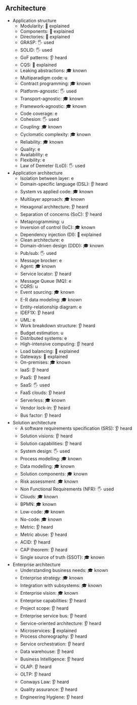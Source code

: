 ## Architecture

- Application structure
  - Modularity: 🙋 explained
  - Components: 🙋 explained
  - Directories: 🙋 explained
  - GRASP: 🖐️ used
  - SOLID: 🖐️ used
  - GoF patterns: 👂 heard
  - CQS: 🙋 explained
  - Leaking abstractions: 🎓 known
  - Multiparadigm code: u
  - Contract programming: 🎓 known
  - Platform-agnostic: 🖐️ used
  - Transport-agnostic: 🎓 known
  - Framework-agnostic: 🎓 known
  - Code coverage: e
  - Cohesion: 🖐️ used
  - Coupling: 🎓 known
  - Cyclomatic complexity: 🎓 known
  - Reliability: 🎓 known
  - Quality: e
  - Availability: e
  - Flexibility: e
  - Law of Demeter (LoD): 🖐️ used
- Application architecture
  - Isolation between layer: e
  - Domain-specific language (DSL): 👂 heard
  - System vs applied code: 🎓 known
  - Multilayer approach: 🎓 known
  - Hexagonal architecture: 👂 heard
  - Separation of concerns (SoC): 👂 heard
  - Metaprogramming: u
  - Inversion of control (IoC): 🎓 known
  - Dependency injection (DI): 🙋 explained
  - Clean architecture: e
  - Domain-driven design (DDD): 🎓 known
  - Pub/sub: 🖐️ used
  - Message brocker: e
  - Agent: 🎓 known
  - Service locator: 👂 heard
  - Message Queue (MQ): e
  - CQRS: u
  - Event sourcing: 🎓 known
  - E-R data modeling: 🎓 known
  - Entity-relationship diagram: e
  - IDEF1X: 👂 heard
  - UML: e
  - Work breakdown structure: 👂 heard
  - Budget estimation: u
  - Distributed systems: e
  - High-intensive computing: 👂 heard
  - Load balancing: 🙋 explained
  - Gateways: 🙋 explained
  - On-premises: 🎓 known
  - IaaS: 👂 heard
  - PaaS: 👂 heard
  - SaaS: 🖐️ used
  - FaaS clouds: 👂 heard
  - Serverless: 🎓 known
  - Vendor lock-in: 👂 heard
  - Bus factor: 👂 heard
- Solution architecture
  - A software requirements specification (SRS): 👂 heard
  - Solution visions: 👂 heard
  - Solution capabilities: 👂 heard
  - System design: 🖐️ used
  - Process modelling: 🎓 known
  - Data modelling: 🎓 known
  - Solution components: 🎓 known
  - Risk assessment: 🎓 known
  - Non Functional Requirements (NFR): 🖐️ used
  - Clouds: 🎓 known
  - BPMN: 🎓 known
  - Low-code: 🎓 known
  - No-code: 🎓 known
  - Metric: 👂 heard
  - Metric abuse: 👂 heard
  - ACID: 👂 heard
  - CAP theorem: 👂 heard
  - Single source of truth (SSOT): 🎓 known
- Enterprise architecture
  - Understanding business needs: 🎓 known
  - Enterprise strategy: 🎓 known
  - Integration with subsystems: 🎓 known
  - Enterprise vision: 🎓 known
  - Enterprise capabilities: 👂 heard
  - Project scope: 👂 heard
  - Enterprise service bus: 👂 heard
  - Service-oriented architecture: 👂 heard
  - Microservices: 🙋 explained
  - Process choreography: 👂 heard
  - Service orchestration: 👂 heard
  - Data warehouse: 👂 heard
  - Business Intelligence: 👂 heard
  - OLAP: 👂 heard
  - OLTP: 👂 heard
  - Conways Law: 👂 heard
  - Quality assurance: 👂 heard
  - Engineering Hygiene: 👂 heard
